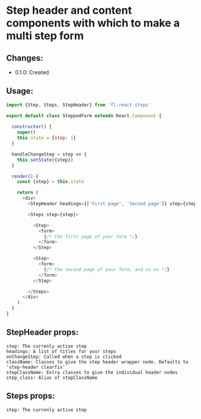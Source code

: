 # Step header and content components with which to make a multi step form



Changes: 
-------------
- 0.1.0: Created


Usage: 
-------------

```javascript
import {Step, Steps, StepHeader} from 'fl-react-steps'

export default class SteppedForm extends React.Component {
  
  constructor() {
    super()
    this.state = {step: 1}
  }

  handleChangeStep = step => {
    this.setState({step})
  }

  render() {
    const {step} = this.state

    return (
      <div>
        <StepHeader headings={['First page', 'Second page']} step={step} onChangeStep={this.handleChangeStep} />

        <Steps step={step}>

          <Step>
            <form>
              {/* the first page of your form */}
            </form>
          </Step>

          <Step>
            <form>
              {/* the second page of your form, and so on */}
            </form>
          </Step>

        </Steps>
      </div>
    )
  }
}

```


StepHeader props: 
-----------------------
```
step: The currenly active step 
headings: A list of titles for your steps
onChangeStep: Called when a step is clicked
className: Classes to give the step header wrapper node. Defaults to 'step-header clearfix'
stepClassName: Extra classes to give the individual header nodes
step_class: Alias of stepClassName
```

Steps props: 
------------
```
step: The currenly active step 
```

